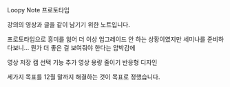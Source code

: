 Loopy Note 프로토타입

강의의 영상과 글을 같이 남기기 위한 노트입니다.

프로토타입으로 흥미를 잃어 더 이상 업그레이드 안 하는 상황이였지만
세미나를 준비하다보니... 뭔가 더 좋은 걸 보여줘야 한다는 압박감에

영상 저장
캠 선택 기능 추가
영상 용량 줄이기
반응형 디자인

세가지 목표를 12월 말까지 해결하는 것이 목표로 정했습니다.
